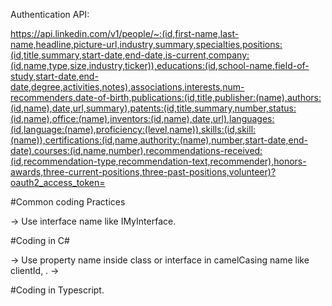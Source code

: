 Authentication API:

https://api.linkedin.com/v1/people/~:(id,first-name,last-name,headline,picture-url,industry,summary,specialties,positions:(id,title,summary,start-date,end-date,is-current,company:(id,name,type,size,industry,ticker)),educations:(id,school-name,field-of-study,start-date,end-date,degree,activities,notes),associations,interests,num-recommenders,date-of-birth,publications:(id,title,publisher:(name),authors:(id,name),date,url,summary),patents:(id,title,summary,number,status:(id,name),office:(name),inventors:(id,name),date,url),languages:(id,language:(name),proficiency:(level,name)),skills:(id,skill:(name)),certifications:(id,name,authority:(name),number,start-date,end-date),courses:(id,name,number),recommendations-received:(id,recommendation-type,recommendation-text,recommender),honors-awards,three-current-positions,three-past-positions,volunteer)?oauth2_access_token=


#Common coding Practices

-> Use interface name like IMyInterface.







#Coding in C#

-> Use property name inside class or interface in camelCasing name like clientId,  .
-> 







#Coding in Typescript.
